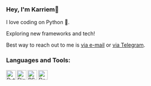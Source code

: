 ### Hey, I'm Karriem👋

I love coding on Python :snake:.

Exploring new frameworks and tech!

Best way to reach out to me is [via e-mail](mailto:listentowoes@gmail.com) or [via Telegram](https://t.me/souslash).
<br />

### Languages and Tools:
<img align="left" alt="Python" width="26px" src="https://upload.wikimedia.org/wikipedia/commons/thumb/c/c3/Python-logo-notext.svg/480px-Python-logo-notext.svg.png"/>
<img align="left" alt="Django" height="26px" src="https://static.djangoproject.com/img/logos/django-logo-negative.png"/>
<img align="left" alt="PSQL" width="26px" src="https://upload.wikimedia.org/wikipedia/commons/thumb/2/29/Postgresql_elephant.svg/1200px-Postgresql_elephant.svg.png"/>
<img align="left" alt="Docker" height="26px" src="https://www.docker.com/sites/default/files/d8/2019-07/vertical-logo-monochromatic.png"/>
